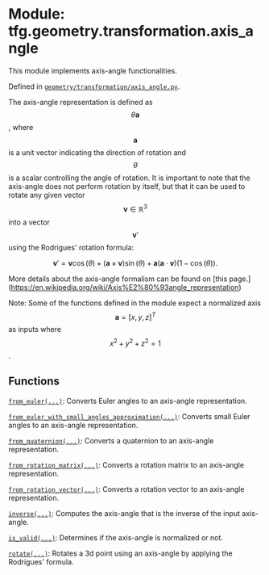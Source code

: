 <div itemscope itemtype="http://developers.google.com/ReferenceObject">
<meta itemprop="name" content="tfg.geometry.transformation.axis_angle" />
<meta itemprop="path" content="Stable" />
</div>

# Module: tfg.geometry.transformation.axis_angle

This module implements axis-angle functionalities.



Defined in [`geometry/transformation/axis_angle.py`](https://cs.corp.google.com/#piper///depot/google3/third_party/py/tensorflow_graphics/geometry/transformation/axis_angle.py).

<!-- Placeholder for "Used in" -->

The axis-angle representation is defined as $$\theta\mathbf{a}$$, where
$$\mathbf{a}$$ is a unit vector indicating the direction of rotation and
$$\theta$$ is a scalar controlling the angle of rotation. It is important to
note that the axis-angle does not perform rotation by itself, but that it can be
used to rotate any given vector $$\mathbf{v} \in {\mathbb{R}^3}$$ into
a vector $$\mathbf{v}'$$ using the Rodrigues' rotation formula:

$$\mathbf{v}'=\mathbf{v}\cos(\theta)+(\mathbf{a}\times\mathbf{v})\sin(\theta)
+\mathbf{a}(\mathbf{a}\cdot\mathbf{v})(1-\cos(\theta)).$$

More details about the axis-angle formalism can be found on [this page.]
(https://en.wikipedia.org/wiki/Axis%E2%80%93angle_representation)

Note: Some of the functions defined in the module expect
a normalized axis $$\mathbf{a} = [x, y, z]^T$$ as inputs where
$$x^2 + y^2 + z^2 = 1$$.

## Functions

[`from_euler(...)`](../../../tfg/geometry/transformation/axis_angle/from_euler.md): Converts Euler angles to an axis-angle representation.

[`from_euler_with_small_angles_approximation(...)`](../../../tfg/geometry/transformation/axis_angle/from_euler_with_small_angles_approximation.md): Converts small Euler angles to an axis-angle representation.

[`from_quaternion(...)`](../../../tfg/geometry/transformation/axis_angle/from_quaternion.md): Converts a quaternion to an axis-angle representation.

[`from_rotation_matrix(...)`](../../../tfg/geometry/transformation/axis_angle/from_rotation_matrix.md): Converts a rotation matrix to an axis-angle representation.

[`from_rotation_vector(...)`](../../../tfg/geometry/transformation/axis_angle/from_rotation_vector.md): Converts a rotation vector to an axis-angle representation.

[`inverse(...)`](../../../tfg/geometry/transformation/axis_angle/inverse.md): Computes the axis-angle that is the inverse of the input axis-angle.

[`is_valid(...)`](../../../tfg/geometry/transformation/axis_angle/is_valid.md): Determines if the axis-angle is normalized or not.

[`rotate(...)`](../../../tfg/geometry/transformation/axis_angle/rotate.md): Rotates a 3d point using an axis-angle by applying the Rodrigues' formula.

